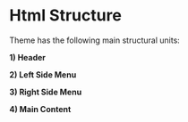 # Html Structure

Theme has the following main structural units:

**1\) Header**

**2\) Left Side Menu**

**3\) Right Side Menu**

**4\) Main Content**

